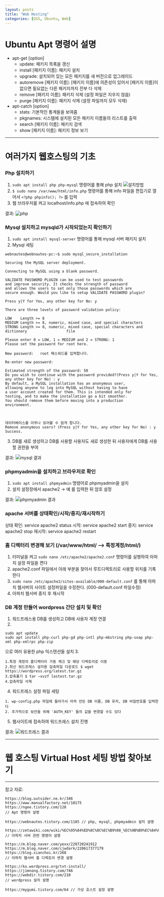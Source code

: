 ```yaml
---
layout: posts
title: "Web Hosting"
categories: [OSS, Ubuntu, Web]
---
```

# Ubuntu Apt 명령어 설명

- apt-get [option]
  - update: 패키지 목록을 갱신
  - install [패키지 이름]: 패키지 설치
  - upgrade: 설치되어 있는 모든 패키지를 새 버전으로 업그레이드
  - autoremove [패키지 이름]: [패키지 이름]에 의존성이 있어서 [패키지 이름]이 없으면 필요없는 다른 패키지까지 전부 다 삭제
  - remove [패키지 이름]: 패키지 삭제 (설정 파일은 지우지 않음)
  - purge [패키지 이름]: 패키지 삭제 (설정 파일까지 모두 삭제)
- apt-catch [option]
  - stats: 기본적인 통계들을 보여줌
  - pkgnames: 시스템에 설치된 모든 패키지 이름들의 리스트를 출력
  - search [패키지 이름]: 패키지 검색
  - show [패키지 이름]: 패키지 정보 보기
---
# 여러가지 웹호스팅의 기초

### Php 설치하기
1. ```sudo apt install php php-mysql``` 명령어를 통해 php 설치
![설치방법](https://woduseh.github.io/assets/images/php1.PNG)
2. ```$ sudo nano /var/www/html/info.php``` 명령어를 통해 info 파일을 편집기로 열어서 ```<?php phpinfo(); ?>``` 를 입력
3. 웹 브라우저를 켜고 localhost/info.php 에 접속하여 확인

결과: ![php ](https://woduseh.github.io/assets/images/PHPINFO.PNG)


### Mysql 설치하고 mysqld가 시작되었는지 확인하기
1. ```sudo apt install mysql-server``` 명령어를 통해 mysql 서버 패키지 설치
2. Mysql 세팅

```
webnautes@webnautes-pc:~$ sudo mysql_secure_installation

Securing the MySQL server deployment.

Connecting to MySQL using a blank password.

VALIDATE PASSWORD PLUGIN can be used to test passwords
and improve security. It checks the strength of password
and allows the users to set only those passwords which are
secure enough. Would you like to setup VALIDATE PASSWORD plugin?

Press y|Y for Yes, any other key for No: y

There are three levels of password validation policy:

LOW    Length >= 8
MEDIUM Length >= 8, numeric, mixed case, and special characters
STRONG Length >= 8, numeric, mixed case, special characters and dictionary                  file

Please enter 0 = LOW, 1 = MEDIUM and 2 = STRONG: 1
Please set the password for root here.

New password:   root 패스워드를 입력합니다.

Re-enter new password: 

Estimated strength of the password: 50 
Do you wish to continue with the password provided?(Press y|Y for Yes, any other key for No) : y
By default, a MySQL installation has an anonymous user,
allowing anyone to log into MySQL without having to have
a user account created for them. This is intended only for
testing, and to make the installation go a bit smoother.
You should remove them before moving into a production
environment.



데이터베이스를 아무나 읽어볼 수 없게 합니다.
Remove anonymous users? (Press y|Y for Yes, any other key for No) : y
Success.
```

3. DB를 새로 생성하고 DB를 사용할 사용자도 새로 생성한 뒤 사용자에게 DB를 사용할 권한을 부여

결과: ![mysql 결과](https://woduseh.github.io/assets/images/Mysql.PNG)

### phpmyadmin을 설치하고 브라우저로 확인
1. ```sudo apt install phpmyadmin``` 명령어로 phpmyadmin을 설치
2. 설치 설정창에서 apache2 -> 예 를 입력한 뒤 암호 설정

결과: ![phpmyadmin 결과](https://woduseh.github.io/assets/images/Phpmyadmin.PNG)

### apache 서버를 상태확인/시작/중지/재시작하기
상태 확인: service apache2 status
시작: service apache2 start
중지: service apache2 stop
재시작: service apache2 restart

### 홈 디렉터리 변경해 보기 (/var/www/html/ —> 특정계정/html/) 
1. 터미널을 켜고 ```sudo nano /etc/apache2/apache2.conf``` 명령어를 실행하여 아파치 설정 파일을 켠다
2. apache2.conf 파일에서 아래 <Directory /> 부분을 찾아서 루트디렉토리로 사용할 위치를 기록한다
3. ```sudo nano /etc/apache2/sites-available/000-default.conf``` 를 통해 아파치 웹서버의 사이트 설정파일을 수정한다. (000-default.conf 파일수정)
4. 아파치 웹서버 중지 후 재시작

### DB 계정 만들어 wordpress 간단 설치 및 확인
1. 워드프레스용 DB를 생성하고 DB에 사용자 계정 연결
2. 
```
sudo apt update
sudo apt install php-curl php-gd php-intl php-mbstring php-soap php-xml php-xmlrpc php-zip

```
으로 여러 유용한 php 익스텐션들 설치
3. 
```
1.특정 계정의 홈디렉터리 가동 체크 및 해당 디렉토리로 이동
2.최신 워드프레스 설치용 압축파일 다운로드 $ wget https://wordpress.org/latest.tar.gz
3.압축풀기 $ tar –xvzf lastest.tar.gz
4.압축파일 삭제
```
4. 워드프레스 설정 파일 세팅
```
1. wp-config.php 파일에 들어가서 아까 만든 DB 이름, DB 유저, DB 비밀번호를 입력한다
2. 추가적으로 보안을 위해 'AUTH_KEY' 들의 값을 변경할 수도 있다
```
5. 웹사이트에 접속하여 워드프레스 설치 진행

결과: ![워드프레스 결과](https://woduseh.github.io/assets/images/wordpress.PNG)

---
# 웹 호스팅 Virtual Host 세팅 방법 찾아보기 


---
참고 자료: 
```
https://blog.outsider.ne.kr/346
https://www.manualfactory.net/10175
https://ngee.tistory.com/128
// Apt 명령어 설명

https://webnautes.tistory.com/1185 // php, mysql, phpmyadmin 설치 설명

https://zetawiki.com/wiki/%EC%95%84%ED%8C%8C%EC%B9%98_%EC%9B%B9%EC%84%9C%EB%B2%84 // 아파치 서버 관련 명령어 설명

https://m.blog.naver.com/yexx/220720241912
https://m.blog.naver.com/cjwdark/220617377179
https://blog.xianchoi.kr/268
// 아파치 웹서버 홈 디렉토리 변경 설명

https://ko.wordpress.org/txt-install/
https://jimnong.tistory.com/746
https://webdir.tistory.com/210
// wordpress 설치 설명

https://mygumi.tistory.com/64 // 가상 호스트 설정 설명
```
